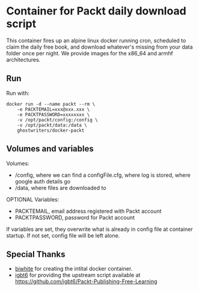 
# Container for Packt daily download script #

This container fires up an alpine linux docker running cron, scheduled to claim the daily free book, and download whatever's missing from your data folder once per night. We provide images for the x86_64 and armhf architectures.

## Run ##

Run with:

```
docker run -d --name packt --rm \
    -e PACKTEMAIL=xxx@xxx.xxx \
    -e PACKTPASSWORD=xxxxxxxx \
    -v /opt/packt/config:/config \
    -v /opt/packt/data:/data \
    ghostwriters/docker-packt
```

## Volumes and variables ##

Volumes:
  - /config, where we can find a configFile.cfg, where log is stored, where google auth details go
  - /data, where files are downloaded to

OPTIONAL Variables:
  - PACKTEMAIL, email address registered with Packt account
  - PACKTPASSWORD, password for Packt account

If variables are set, they overwrite what is already in config file at container startup.
If not set, config file will be left alone.

## Special Thanks  ##

- [biwhite](https://github.com/biwhite)  for creating the intital docker container.
- [igbt6](https://github.com/igbt6) for providing the upstream script available at https://github.com/igbt6/Packt-Publishing-Free-Learning
 	  
